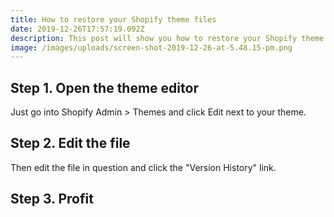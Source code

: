 ```yaml
---
title: How to restore your Shopify theme files
date: 2019-12-26T17:57:19.092Z
description: This post will show you how to restore your Shopify theme files with ease
image: /images/uploads/screen-shot-2019-12-26-at-5.48.15-pm.png
---
```

## Step 1.  Open the theme editor

Just go into Shopify Admin > Themes and click Edit next to your theme.

## Step 2.  Edit the file

Then edit the file in question and click the "Version History" link.

## Step 3. Profit
